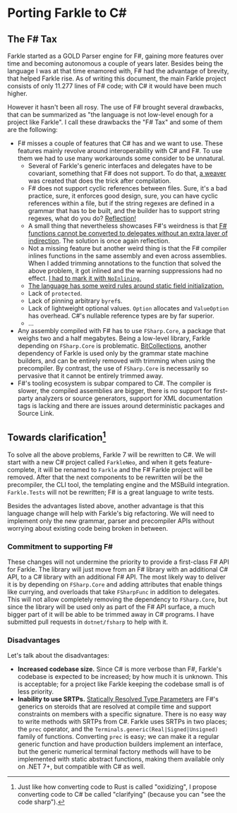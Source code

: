 # Porting Farkle to C#

## The F# Tax

Farkle started as a GOLD Parser engine for F#, gaining more features over time and becoming autonomous a couple of years later. Besides being the language I was at that time enamored with, F# had the advantage of brevity, that helped Farkle rise. As of writing this document, the main Farkle project consists of only 11.277 lines of F# code; with C# it would have been much higher.

However it hasn't been all rosy. The use of F# brought several drawbacks, that can be summarized as "the language is not low-level enough for a project like Farkle". I call these drawbacks the "F# Tax" and some of them are the following:

* F# misses a couple of features that C# has and we want to use. These features mainly revolve around interoperability with C# and F#. To use them we had to use many workarounds some consider to be unnatural.
    * Several of Farkle's generic interfaces and delegates have to be covariant, something that F# does not support. To do that, [a weaver](https://github.com/teo-tsirpanis/Covarsky) was created that does the trick after compilation.
    * F# does not support cyclic references between files. Sure, it's a bad practice, sure, it enforces good design, sure, you can have cyclic references within a file, but if the string regexes are defined in a grammar that has to be built, and the builder has to support string regexes, what do you do? [Reflection!](https://github.com/teo-tsirpanis/Farkle/blob/c0593a8e17edee6404baaf2a679defce5da47106/src/Farkle/Builder/DFABuild.fs#L22-L31)
    * A small thing that nevertheless showcases F#'s weirdness is that [F# functions cannot be converted to delegates without an extra layer of indirection](https://github.com/fsharp/fslang-suggestions/issues/1083). The solution is once again reflection.
    * Not a missing feature but another weird thing is that the F# compiler inlines functions in the same assembly and even across assemblies. When I added trimming annotations to the function that solved the above problem, it got inlined and the warning suppressions had no effect. [I had to mark it with `NoInlining`.](https://github.com/teo-tsirpanis/Farkle/blob/47ff2f7caae6f8f646e2664a007ad2d28f2c1aa7/src/Farkle/Common.fs#L132-L133)
    * [The language has some weird rules around static field initialization.](https://github.com/dotnet/fsharp/issues/9719)
    * Lack of `protected`.
    * Lack of pinning arbitrary `byref`s.
    * Lack of lightweight optional values. `Option` allocates and `ValueOption` has overhead. C#'s nullable reference types are by far superior.
    * …
* Any assembly compiled with F# has to use `FSharp.Core`, a package that weighs two and a half megabytes. Being a low-level library, Farkle depending on `FSharp.Core` is problematic. [BitCollections](https://github.com/teo-tsirpanis/BitCollections), another dependency of Farkle is used only by the grammar state machine builders, and can be entirely removed with trimming when using the precompiler. By contrast, the use of `FSharp.Core` is necessarily so pervasive that it cannot be entirely trimmed away.
* F#'s tooling ecosystem is subpar compared to C#. The compiler is slower, the compiled assemblies are bigger, there is no support for first-party analyzers or source generators, support for XML documentation tags is lacking and there are issues around deterministic packages and Source Link.

## Towards clarification[^clarify]

To solve all the above problems, Farkle 7 will be rewritten to C#. We will start with a new C# project called `FarkleNeo`, and when it gets feature-complete, it will be renamed to `Farkle` and the F# Farkle project will be removed. After that the next components to be rewritten will be the precompiler, the CLI tool, the templating engine and the MSBuild integration. `Farkle.Tests` will not be rewritten; F# is a great language to write tests.

Besides the advantages listed above, another advantage is that this language change will help with Farkle's big refactoring. We will need to implement only the new grammar, parser and precompiler APIs without worrying about existing code being broken in between.

### Commitment to supporting F#

These changes will not undermine the priority to provide a first-class F# API for Farkle. The library will just move from an F# library with an additional C# API, to a C# library with an additional F# API. The most likely way to deliver it is by depending on `FSharp.Core` and adding attributes that enable things like currying, and overloads that take `FSharpFunc` in addition to delegates. This will not allow completely removing the dependency to `FSharp.Core`, but since the library will be used only as part of the F# API surface, a much bigger part of it will be able to be trimmed away in C# programs. I have submitted pull requests in `dotnet/fsharp` to help with it.

### Disadvantages

Let's talk about the disadvantages:

* __Increased codebase size.__ Since C# is more verbose than F#, Farkle's codebase is expected to be increased; by how much it is unknown. This is acceptable; for a project like Farkle keeping the codebase small is of less priority.
* __Inability to use SRTPs.__ [Statically Resolved Type Parameters](https://learn.microsoft.com/en-us/dotnet/fsharp/language-reference/generics/statically-resolved-type-parameters) are F#'s generics on steroids that are resolved at compile time and support constraints on members with a specific signature. There is no easy way to write methods with SRTPs from C#. Farkle uses SRTPs in two places; the `prec` operator, and the `Terminals.generic(Real|Signed|Unsigned)` family of functions. Converting `prec` is easy; we can make it a regular generic function and have production builders implement an interface, but the generic numerical terminal factory methods will have to be implemented with static abstract functions, making them available only on .NET 7+, but compatible with C# as well.

[^clarify]: Just like how converting code to Rust is called "oxidizing", I propose converting code to C# be called "clarifying" (because you can "see the code sharp").
